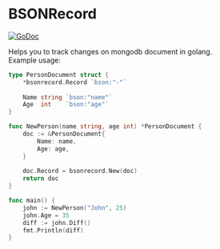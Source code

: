 # BSONRecord
[![GoDoc](https://godoc.org/github.com/tommsawyer/bsonrecord?status.svg)](https://godoc.org/github.com/tommsawyer/bsonrecord)

Helps you to track changes on mongodb document in golang.  
Example usage:  

```go
type PersonDocument struct {
    *bsonrecord.Record `bson:"-"`
    
    Name string `bson:"name"`
    Age  int    `bson:"age"`
}

func NewPerson(name string, age int) *PersonDocument {
    doc := &PersonDocument{
        Name: name,
        Age: age,
    }
    
    doc.Record = bsonrecord.New(doc)
    return doc
}

func main() {
    john := NewPerson("John", 25)
    john.Age = 35
    diff := john.Diff()
    fmt.Println(diff)
}
```
